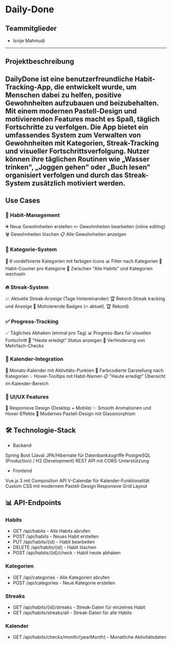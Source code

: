 # Daily-Done

## Teammitglieder

- Isnije Mahmudi

----

## Projektbeschreibung

DailyDone ist eine benutzerfreundliche Habit-Tracking-App, die entwickelt wurde, 
um Menschen dabei zu helfen, positive Gewohnheiten aufzubauen und beizubehalten. 
Mit einem modernen Pastell-Design und motivierenden Features macht es Spaß, täglich Fortschritte zu verfolgen.
Die App bietet ein umfassendes System zum Verwalten von Gewohnheiten mit Kategorien, 
Streak-Tracking und visueller Fortschrittsverfolgung. Nutzer können ihre täglichen Routinen wie 
„Wasser trinken", „Joggen gehen" oder „Buch lesen" organisiert verfolgen und durch das Streak-System zusätzlich motiviert werden.
---

## Use Cases
### 📝 Habit-Management
➕ Neue Gewohnheiten erstellen
✏️ Gewohnheiten bearbeiten (inline editing)
🗑️ Gewohnheiten löschen
📋 Alle Gewohnheiten anzeigen

### 🎯 Kategorie-System
🎨 6 vordefinierte Kategorien mit farbigen Icons
📊 Filter nach Kategorien
🔄 Habit-Counter pro Kategorie
🔄 Zwischen "Alle Habits" und Kategorien wechseln

### 🔥 Streak-System
📈 Aktuelle Streak-Anzeige (Tage hintereinander)
🏆 Rekord-Streak tracking und Anzeige
🎯 Motivierende Badges (🔥 aktuell, 🏆 Rekord)

### ✅ Progress-Tracking
✅ Tägliches Abhaken (einmal pro Tag)
📊 Progress-Bars für visuellen Fortschritt
🎯 "Heute erledigt" Status anzeigen
🚫 Verhinderung von Mehrfach-Checks

### 📅 Kalender-Integration

📅 Monats-Kalender mit Aktivitäts-Punkten
🌈 Farbcodierte Darstellung nach Kategorien
💡 Hover-Tooltips mit Habit-Namen
📋 "Heute erledigt" Übersicht im Kalender-Bereich

### 🎨 UI/UX Features

📱 Responsive Design (Desktop + Mobile)
✨ Smooth Animationen und Hover-Effekte
🌸 Modernes Pastell-Design mit Glassmorphism


## 🛠️ Technologie-Stack
- Backend

Spring Boot (Java)
JPA/Hibernate für Datenbankzugriffe
PostgreSQL (Production) / H2 (Development)
REST API mit CORS-Unterstützung

- Frontend

Vue.js 3 mit Composition API
V-Calendar für Kalender-Funktionalität
Custom CSS mit modernem Pastell-Design
Responsive Grid Layout

## 📊 API-Endpoints
### Habits

- GET /api/habits - Alle Habits abrufen
- POST /api/habits - Neues Habit erstellen
- PUT /api/habits/{id} - Habit bearbeiten
- DELETE /api/habits/{id} - Habit löschen
- POST /api/habits/{id}/check - Habit heute abhaken

### Kategorien

- GET /api/categories - Alle Kategorien abrufen
- POST /api/categories - Neue Kategorie erstellen

### Streaks

- GET /api/habits/{id}/streaks - Streak-Daten für einzelnes Habit
- GET /api/habits/streaks/all - Streak-Daten für alle Habits

### Kalender

- GET /api/habits/checks/month/{yearMonth} - Monatliche Aktivitätsdaten